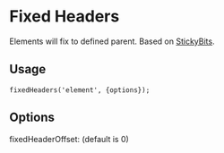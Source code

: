 # Fixed Headers
Elements will fix to defined parent. Based on [StickyBits](https://github.com/dollarshaveclub/stickybits).

## Usage
`fixedHeaders('element', {options});`

## Options
fixedHeaderOffset: (default is 0)
